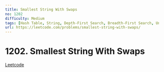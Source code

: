```yaml
---
title: Smallest String With Swaps
no: 1202
difficulty: Medium
tags: [Hash Table, String, Depth-First Search, Breadth-First Search, Union Find]
url: https://leetcode.com/problems/smallest-string-with-swaps/
---
```


# 1202. Smallest String With Swaps

[Leetcode](https://leetcode.com/problems/smallest-string-with-swaps/)


